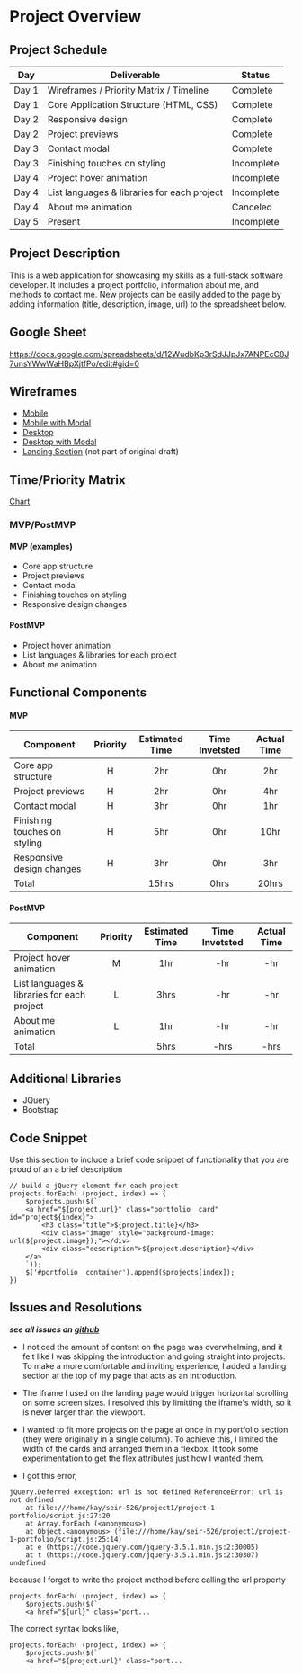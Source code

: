 # Project Overview

## Project Schedule

|  Day | Deliverable | Status
|---|---| ---|
|Day 1| Wireframes / Priority Matrix / Timeline | Complete
|Day 1| Core Application Structure (HTML, CSS) | Complete
|Day 2| Responsive design | Complete
|Day 2| Project previews | Complete
|Day 3| Contact modal | Complete
|Day 3| Finishing touches on styling | Incomplete
|Day 4| Project hover animation | Incomplete
|Day 4| List languages & libraries for each project | Incomplete
|Day 4| About me animation | Canceled
|Day 5| Present | Incomplete

## Project Description

This is a web application for showcasing my skills as a full-stack software developer. It includes a project portfolio, information about me, and methods to contact me. New projects can be easily added to the page by adding information (title, description, image, url) to the spreadsheet below.

## Google Sheet

https://docs.google.com/spreadsheets/d/12WudbKp3rSdJJpJx7ANPEcC8J7unsYWwWaHBpXjtfPo/edit#gid=0

## Wireframes

- [Mobile](images/wireframe_mobile.jpg)
- [Mobile with Modal](images/wireframe_mobile_modal.jpg)
- [Desktop](images/wireframe_desktop.jpg)
- [Desktop with Modal](images/wireframe_desktop_modal.jpg)
- [Landing Section](images/wireframe_landing_section.jpg) (not part of original draft)

## Time/Priority Matrix 

[Chart](images/time_priority_matrix.jpg)

### MVP/PostMVP

#### MVP (examples)

- Core app structure
- Project previews 
- Contact modal
- Finishing touches on styling
- Responsive design changes

#### PostMVP 

- Project hover animation
- List languages & libraries for each project
- About me animation

## Functional Components

#### MVP
| Component | Priority | Estimated Time | Time Invetsted | Actual Time |
| --- | :---: |  :---: | :---: | :---: |
| Core app structure | H | 2hr | 0hr | 2hr|
| Project previews | H | 2hr | 0hr | 4hr|
| Contact modal | H | 3hr | 0hr | 1hr |
| Finishing touches on styling | H | 5hr | 0hr | 10hr|
| Responsive design changes | H | 3hr | 0hr | 3hr|
| Total |  | 15hrs| 0hrs | 20hrs |

#### PostMVP
| Component | Priority | Estimated Time | Time Invetsted | Actual Time |
| --- | :---: |  :---: | :---: | :---: |
| Project hover animation | M | 1hr | -hr | -hr|
| List languages & libraries for each project | L | 3hrs| -hr | -hr |
| About me animation | L | 1hr | -hr | -hr|
| Total |  | 5hrs| -hrs | -hrs |

## Additional Libraries
- JQuery
- Bootstrap

## Code Snippet

Use this section to include a brief code snippet of functionality that you are proud of an a brief description  

```
// build a jQuery element for each project
projects.forEach( (project, index) => {
	$projects.push($(`
	<a href="${project.url}" class="portfolio__card" id="project${index}">
		<h3 class="title">${project.title}</h3>
		<div class="image" style="background-image: url(${project.image});"></div>
		<div class="description">${project.description}</div>
	</a>
	`));
	$('#portfolio__container').append($projects[index]);
})
```

## Issues and Resolutions
***see all issues on [github](https://github.com/mxkay/portfolio/issues)***

* I noticed the amount of content on the page was overwhelming, and it felt like I was skipping the introduction and going straight into projects. To make a more comfortable and inviting experience, I added a landing section at the top of my page that acts as an introduction.

* The iframe I used on the landing page would trigger horizontal scrolling on some screen sizes. I resolved this by limitting the iframe's width, so it is never larger than the viewport.

* I wanted to fit more projects on the page at once in my portfolio section (they were originally in a single column). To achieve this, I limited the width of the cards and arranged them in a flexbox. It took some experimentation to get the flex attributes just how I wanted them.

* I got this error,
```
jQuery.Deferred exception: url is not defined ReferenceError: url is not defined
    at file:///home/kay/seir-526/project1/project-1-portfolio/script.js:27:20
    at Array.forEach (<anonymous>)
    at Object.<anonymous> (file:///home/kay/seir-526/project1/project-1-portfolio/script.js:25:14)
    at e (https://code.jquery.com/jquery-3.5.1.min.js:2:30005)
    at t (https://code.jquery.com/jquery-3.5.1.min.js:2:30307) undefined
```

because I forgot to write the project method before calling the url property

```// build a jQuery element for each project
projects.forEach( (project, index) => {
	$projects.push($(`
	<a href="${url}" class="port...
```

The correct syntax looks like,

```// build a jQuery element for each project
projects.forEach( (project, index) => {
	$projects.push($(`
	<a href="${project.url}" class="port...
```